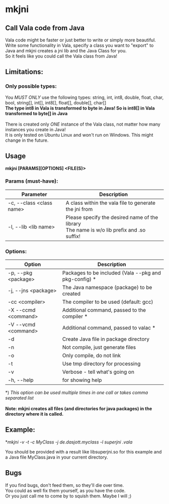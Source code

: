 # mkjni

## Call Vala code from Java

Vala code might be faster or just better to write or simply more beautiful.<br/>
Write some functionality in Vala, specify a class you want to "export" to Java and mkjni creates a jni lib and the Java Class for you.<br/>
So it feels like you could call the Vala class from Java!<br/>

## Limitations:
### Only possible types:
You *MUST ONLY* use the following types: string, int, int8, double, float, char, bool, string[], int[], int8[], float[], double[], char[]<br/>
**The type int8 in Vala is transformed to byte in Java! So is int8[] in Vala transformed to byte[] in Java**<br/>
<br/>
There is created only *ONE* instance of the Vala class, not matter how many instances you create in Java!<br/>
It is only tested on Ubuntu Linux and won't run on Windows. This might change in the future.<br/>

## Usage
  **mkjni [PARAMS][OPTIONS] &lt;FILE(S)&gt;**

### Params (must-have):

Parameter                      | Description
------------------------------ | -----------------------------------------------------
-c, --class &lt;class name&gt; | A class within the vala file to generate the jni from
-l, --lib &lt;lib name&gt;     | Please specify the desired name of the library<br/>The name is w/o lib prefix and .so suffix!

### Options:

Option                         | Description
------------------------------ | ----------------------------------------------------
-p, --pkg &lt;package&gt;      | Packages to be included (Vala --pkg and pkg-config) *
-j, --jns &lt;package&gt;      | The Java namespace (package) to be created
-cc &lt;compiler&gt;           | The compiler to be used (default: gcc)
-X --ccmd &lt;command&gt;      | Additional command, passed to the compiler *
-V --vcmd &lt;command&gt;      | Additional command, passed to valac *
-d                             | Create Java file in package directory
-n                             | Not compile, just generate files
-o                             | Only compile, do not link
-t                             | Use tmp directory for processing
-v                             | Verbose - tell what's going on
-h, --help                     | for showing help

*) *This option can be used multiple times in one call or takes comma separated list*<br/>
<br/>
**Note: mkjni creates all files (and directories for java packages) in the directory where it is called.**

## Example:
  **mkjni -v -t -c MyClass -j de.dasjott.myclass -l superjni *.vala**

You should be provided with a result like libsuperjni.so for this example and a Java file MyClass.java in your current directory.

## Bugs
If you find bugs, don't feed them, so they'll die over time.<br/>
You could as well fix them yourself, as you have the code.<br/>
Or you just call me to come by to squish them. Maybe I will ;)<br/>

